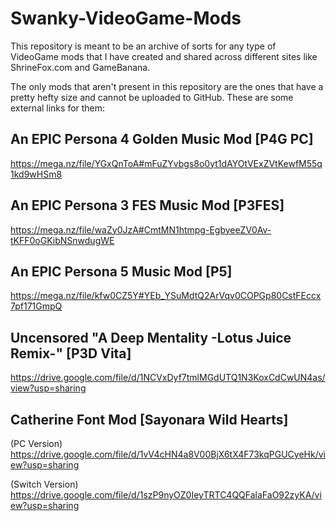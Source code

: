# Swanky-VideoGame-Mods
This repository is meant to be an archive of sorts for any type of VideoGame mods that I have created and shared across different sites like ShrineFox.com and GameBanana.

The only mods that aren't present in this repository are the ones that have a pretty hefty size and cannot be uploaded to GitHub.
These are some external links for them:

## An EPIC Persona 4 Golden Music Mod [P4G PC]
https://mega.nz/file/YGxQnToA#mFuZYvbgs8o0yt1dAYOtVExZVtKewfM55q1kd9wHSm8

## An EPIC Persona 3 FES Music Mod [P3FES]
https://mega.nz/file/waZy0JzA#CmtMN1htmpg-EgbyeeZV0Av-tKFF0oGKibNSnwdugWE

## An EPIC Persona 5 Music Mod [P5]
https://mega.nz/file/kfw0CZ5Y#YEb_YSuMdtQ2ArVqv0COPGp80CstFEccx7pf171GmpQ

## Uncensored "A Deep Mentality -Lotus Juice Remix-" [P3D Vita]
https://drive.google.com/file/d/1NCVxDyf7tmlMGdUTQ1N3KoxCdCwUN4as/view?usp=sharing

## Catherine Font Mod [Sayonara Wild Hearts]
(PC Version)
https://drive.google.com/file/d/1vV4cHN4a8V00BjX6tX4F73kqPGUCyeHk/view?usp=sharing

(Switch Version)
https://drive.google.com/file/d/1szP9nyOZ0IeyTRTC4QQFalaFaO92zyKA/view?usp=sharing
